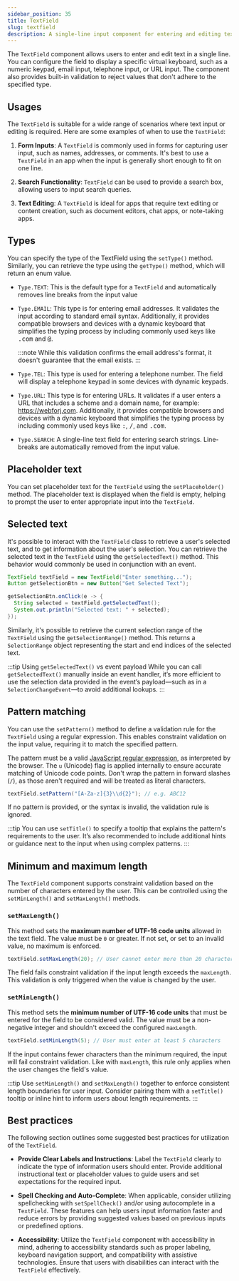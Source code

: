 ```yaml
---
sidebar_position: 35
title: TextField
slug: textfield
description: A single-line input component for entering and editing text data.
---
```


<DocChip chip='shadow' />
<DocChip chip='name' label="dwc-field" />
<DocChip chip='since' label='23.02' />
<JavadocLink type="foundation" location="com/webforj/component/field/TextField" top='true'/>

<ParentLink parent="Field" />

The `TextField` component allows users to enter and edit text in a single line. You can configure the field to display a specific virtual keyboard, such as a numeric keypad, email input, telephone input, or URL input. The component also provides built-in validation to reject values that don't adhere to the specified type.

## Usages

The `TextField` is suitable for a wide range of scenarios where text input or editing is required. Here are some examples of when to use the `TextField`:

1. **Form Inputs**: A `TextField` is commonly used in forms for capturing user input, such as names, addresses, or comments. It's best to use a `TextField` in an app when the input is generally short enough to fit on one line.

2. **Search Functionality**: `TextField` can be used to provide a search box, allowing users to input search queries.

3. **Text Editing**: A `TextField` is ideal for apps that require text editing or content creation, such as document editors, chat apps, or note-taking apps.

## Types

You can specify the type of the TextField using the `setType()` method. Similarly, you can retrieve the type using the `getType()` method, which will return an enum value.

- `Type.TEXT`: This is the default type for a `TextField` and automatically removes line breaks from the input value

- `Type.EMAIL`: This type is for entering email addresses. It validates the input according to standard email syntax. Additionally, it provides compatible browsers and devices with a dynamic keyboard that simplifies the typing process by including commonly used keys like <kbd>.com</kbd> and <kbd>@</kbd>.

  :::note
  While this validation confirms the email address's format, it doesn't guarantee that the email exists.
  :::

- `Type.TEL`: This type is used for entering a telephone number. The field will display a telephone keypad in some devices with dynamic keypads.

- `Type.URL`: This type is for entering URLs. It validates if a user enters a URL that includes a scheme and a domain name, for example: https://webforj.com. Additionally, it provides compatible browsers and devices with a dynamic keyboard that simplifies the typing process by including commonly used keys like <kbd>:</kbd>, <kbd>/</kbd>, and <kbd>.com</kbd>.

- `Type.SEARCH`: A single-line text field for entering search strings. Line-breaks are automatically removed from the input value.

<ComponentDemo 
path='/webforj/textfield?'
javaE='https://raw.githubusercontent.com/webforj/webforj-documentation/refs/heads/main/src/main/java/com/webforj/samples/views/fields/textfield/TextFieldView.java'
/>

## Placeholder text

You can set placeholder text for the `TextField` using the `setPlaceholder()` method. The placeholder text is displayed when the field is empty, helping to prompt the user to enter appropriate input into the `TextField`.

## Selected text

It's possible to interact with the `TextField` class to retrieve a user's selected text, and to get information about the user's selection. You can retrieve the selected text in the `TextField` using the `getSelectedText()` method. This behavior would commonly be used in conjunction with an event. 

```java
TextField textField = new TextField("Enter something...");
Button getSelectionBtn = new Button("Get Selected Text");

getSelectionBtn.onClick(e -> {
  String selected = textField.getSelectedText();
  System.out.println("Selected text: " + selected);
});
```

Similarly, it's possible to retrieve the current selection range of the `TextField` using the `getSelectionRange()` method. This returns a `SelectionRange` object representing the start and end indices of the selected text.

:::tip Using `getSelectedText()` vs event payload
While you can call `getSelectedText()` manually inside an event handler, it’s more efficient to use the selection data provided in the event’s payload—such as in a `SelectionChangeEvent`—to avoid additional lookups.
:::

## Pattern matching

You can use the `setPattern()` method to define a validation rule for the `TextField` using a regular expression. This enables constraint validation on the input value, requiring it to match the specified pattern.

The pattern must be a valid [JavaScript regular expression](https://developer.mozilla.org/en-US/docs/Web/JavaScript/Guide/Regular_expressions), as interpreted by the browser. The `u` (Unicode) flag is applied internally to ensure accurate matching of Unicode code points. Don't wrap the pattern in forward slashes (`/`), as those aren't required and will be treated as literal characters.

```java
textField.setPattern("[A-Za-z]{3}\\d{2}"); // e.g. ABC12
```

If no pattern is provided, or the syntax is invalid, the validation rule is ignored.

:::tip
You can use `setTitle()` to specify a tooltip that explains the pattern's requirements to the user. It’s also recommended to include additional hints or guidance next to the input when using complex patterns.
:::

## Minimum and maximum length

The `TextField` component supports constraint validation based on the number of characters entered by the user. This can be controlled using the `setMinLength()` and `setMaxLength()` methods.

### `setMaxLength()`

This method sets the **maximum number of UTF-16 code units** allowed in the text field. The value must be `0` or greater. If not set, or set to an invalid value, no maximum is enforced.

```java
textField.setMaxLength(20); // User cannot enter more than 20 characters
```

The field fails constraint validation if the input length exceeds the `maxLength`. This validation is only triggered when the value is changed by the user.

### `setMinLength()`

This method sets the **minimum number of UTF-16 code units** that must be entered for the field to be considered valid. The value must be a non-negative integer and shouldn't exceed the configured `maxLength`.

```java
textField.setMinLength(5); // User must enter at least 5 characters
```

If the input contains fewer characters than the minimum required, the input will fail constraint validation. Like with `maxLength`, this rule only applies when the user changes the field's value.

:::tip
Use `setMinLength()` and `setMaxLength()` together to enforce consistent length boundaries for user input. Consider pairing them with a `setTitle()` tooltip or inline hint to inform users about length requirements.
:::




## Best practices

The following section outlines some suggested best practices for utilization of the `TextField`.

- **Provide Clear Labels and Instructions**: Label the `TextField` clearly to indicate the type of information users should enter. Provide additional instructional text or placeholder values to guide users and set expectations for the required input.

- **Spell Checking and Auto-Complete**: When applicable, consider utilizing spellchecking with `setSpellCheck()` and/or using autocomplete in a `TextField`. These features can help users input information faster and reduce errors by providing suggested values based on previous inputs or predefined options.

- **Accessibility**: Utilize the `TextField` component with accessibility in mind, adhering to accessibility standards such as proper labeling, keyboard navigation support, and compatibility with assistive technologies. Ensure that users with disabilities can interact with the `TextField` effectively.